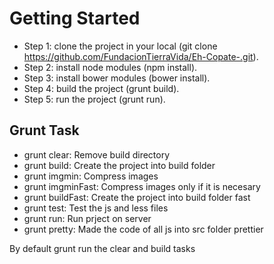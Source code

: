 # Getting Started #

* Step 1: clone the project in your local (git clone https://github.com/FundacionTierraVida/Eh-Copate-.git).
* Step 2: install node modules (npm install).
* Step 3: install bower modules (bower install).
* Step 4: build the project (grunt build).
* Step 5: run the project (grunt run).

## Grunt Task ##
* grunt clear: Remove build directory
* grunt build: Create the project into build folder
* grunt imgmin: Compress images
* grunt imgminFast: Compress images only if it is necesary
* grunt buildFast: Create the project into build folder fast
* grunt test: Test the js and less files
* grunt run: Run prject on server
* grunt pretty: Made the code of all js into src folder prettier

By default grunt run the clear and build tasks